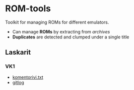 # ROM-tools

Toolkit for managing ROMs for different emulators.

- Can manage **ROMs** by extracting from *archives*
- **Duplicates** are detected and clumped under a single title

## Laskarit

### VK1

- [komentorivi.txt](laskarit/viikko1/komentorivi.txt)
- [gitlog](laskarit/viikko1/gitlog.md)
